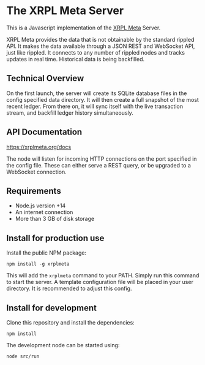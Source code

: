 # The XRPL Meta Server

This is a Javascript implementation of the [XRPL Meta](https://xrplmeta.org) Server.

XRPL Meta provides the data that is not obtainable by the standard rippled API.  It makes the data available through a JSON REST and WebSocket API, just like rippled. It connects to any number of rippled nodes and tracks updates in real time. Historical data is being backfilled.



## Technical Overview

On the first launch, the server will create its SQLite database files in the config specified data directory. It will then create a full snapshot of the most recent ledger. From there on, it will sync itself with the live transaction stream, and backfill ledger history simultaneously.



## API Documentation

https://xrplmeta.org/docs

The node will listen for incoming HTTP connections on the port specified in the config file. These can either serve a REST query, or be upgraded to a WebSocket connection.



## Requirements

 - Node.js version +14
 - An internet connection
 - More than 3 GB of disk storage



## Install for production use

 Install the public NPM package:

    npm install -g xrplmeta

This will add the `xrplmeta` command to your PATH. Simply run this command to start the server. A template configuration file will be placed in your user directory. It is recommended to adjust this config.



## Install for development

Clone this repository and install the dependencies:

    npm install

The development node can be started using:

    node src/run
